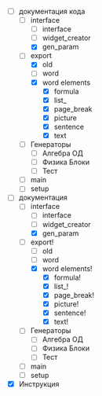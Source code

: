 - [ ] документация кода
    - [ ] interface
       - [ ] interface
       - [ ] widget_creator
       - [x] gen_param
    - [ ] export
        - [x] old
        - [ ] word
        - [x] word elements
            - [x] formula
            - [x] list_
            - [x] page_break
            - [x] picture
            - [x] sentence
            - [x] text
    - [ ] Генераторы
        - [ ] Алгебра ОД
        - [ ] Физика Блоки
        - [ ] Тест
    - [ ] main
    - [ ] setup     
- [ ] документация
    - [ ] interface
        - [ ] interface
        - [ ] widget_creator
        - [x] gen_param
    - [ ] export!
        - [ ] old
        - [ ] word
        - [x] word elements!
            - [x] formula!
            - [x] list_!
            - [x] page_break!
            - [x] picture!
            - [x] sentence!
            - [x] text!
    - [ ] Генераторы
        - [ ] Алгебра ОД
        - [ ] Физика Блоки
        - [ ] Тест
    - [ ] main
    - [ ] setup
- [x] Инструкция 